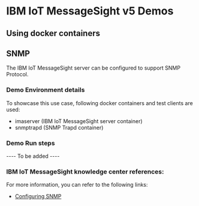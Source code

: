 # IBM IoT MessageSight v5 Demos
## Using docker containers

## SNMP

The IBM IoT MessageSight server can be configured to support SNMP Protocol.

### Demo Environment details

To showcase this use case, following docker containers and test clients are used:

- imaserver (IBM IoT MessageSight server container)
- snmptrapd (SNMP Trapd container)



### Demo Run steps

---- To be added ----


### IBM IoT MessageSight knowledge center references:

For more information, you can refer to the following links:

- [Configuring SNMP](https://www.ibm.com/support/knowledgecenter/SSWMAJ_5.0.0/com.ibm.ism.doc/Administering/ad00510_.html)


